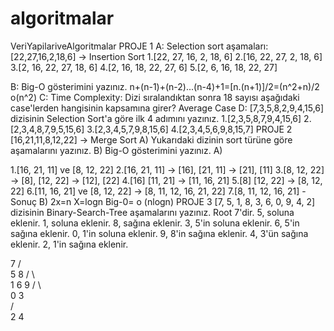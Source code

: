 # algoritmalar

 VeriYapilariveAlgoritmalar
   PROJE 1
A: Selection sort aşamaları: [22,27,16,2,18,6] -> Insertion Sort
1.[22, 27, 16, 2, 18, 6]
2.[16, 22, 27, 2, 18, 6]
3.[2, 16, 22, 27, 18, 6]
4.[2, 16, 18, 22, 27, 6]
5.[2, 6, 16, 18, 22, 27]

B: Big-O gösterimini yazınız.
n+(n-1)+(n-2)...(n-4)+1=[n.(n+1)]/2=(n^2+n)/2
o(n^2)
C: Time Complexity: Dizi sıralandıktan sonra 18 sayısı aşağıdaki case'lerden hangisinin kapsamına girer?
Average Case
D: [7,3,5,8,2,9,4,15,6] dizisinin Selection Sort'a göre ilk 4 adımını yazınız.
1.[2,3,5,8,7,9,4,15,6]
2.[2,3,4,8,7,9,5,15,6]
3.[2,3,4,5,7,9,8,15,6]
4.[2,3,4,5,6,9,8,15,7]
PROJE 2
[16,21,11,8,12,22] -> Merge Sort
A) Yukarıdaki dizinin sort türüne göre aşamalarını yazınız. B) Big-O gösterimini yazınız.
A)

1.[16, 21, 11] ve [8, 12, 22]
2.[16, 21, 11] -> [16], [21, 11] -> [21], [11]
3.[8, 12, 22] -> [8], [12, 22] -> [12], [22]
4.[16] [11, 21] -> [11, 16, 21]
5.[8] [12, 22] -> [8, 12, 22]
6.[11, 16, 21] ve [8, 12, 22] -> [8, 11, 12, 16, 21, 22]
7.[8, 11, 12, 16, 21] - Sonuç
B)
2x=n
X=logn
Big-0= o (nlogn)
PROJE 3
[7, 5, 1, 8, 3, 6, 0, 9, 4, 2] dizisinin Binary-Search-Tree aşamalarını yazınız.
Root 7'dir.
5, soluna eklenir.
1, soluna eklenir.
8, sağına eklenir.
3, 5'in soluna eklenir.
6, 5'in sağına eklenir.
0, 1'in soluna eklenir.
9, 8'in sağına eklenir.
4, 3'ün sağına eklenir.
2, 1'in sağına eklenir.

  7
/   \
5       8
/ \       \
1   6     9
/ \    
0   3  
   /   \
    2   4
